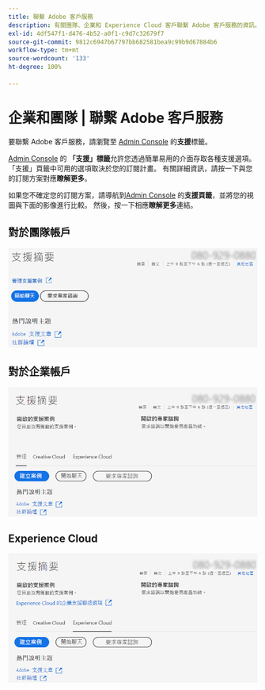 ```yaml
---
title: 聯繫 Adobe 客戶服務
description: 有關團隊、企業和 Experience Cloud 客戶聯繫 Adobe 客戶服務的資訊。
exl-id: 4df547f1-d476-4b52-a0f1-c9d7c32679f7
source-git-commit: 9812c6947b67797bb682581bea9c99b9d67884b6
workflow-type: tm+mt
source-wordcount: '133'
ht-degree: 100%

---
```


# 企業和團隊 | 聯繫 Adobe 客戶服務

要聯繫 Adobe 客戶服務，請瀏覽至 [Admin Console](https://adminconsole.adobe.com/) 的&#x200B;**支援**&#x200B;標籤。

 [Admin Console](https://adminconsole.adobe.com/) 的 **「支援」標籤**&#x200B;允許您透過簡單易用的介面存取各種支援選項。 「支援」頁籤中可用的選項取決於您的訂閱計畫。 有關詳細資訊，請按一下與您的訂閱方案對應&#x200B;**瞭解更多**。

如果您不確定您的訂閱方案，請導航到[Admin Console](https://adminconsole.adobe.com/) 的&#x200B;**支援頁籤**，並將您的視圖與下面的影像進行比較。 然後，按一下相應&#x200B;**瞭解更多**&#x200B;連結。

## 對於團隊帳戶

![團隊圖像](assets/team.png)

<!--
[Learn more](https://helpx.adobe.com/enterprise/using/support-for-teams.html)
-->

## 對於企業帳戶

![團隊圖像](assets/enterprise.png)

<!--
[Learn more](https://helpx.adobe.com/enterprise/using/support-for-enterprise.html)
-->

## Experience Cloud

![團隊圖像](assets/ec.png)

<!--
[Learn more](https://www.adobe.com/go/ac_ec_not_supported_en)
-->
